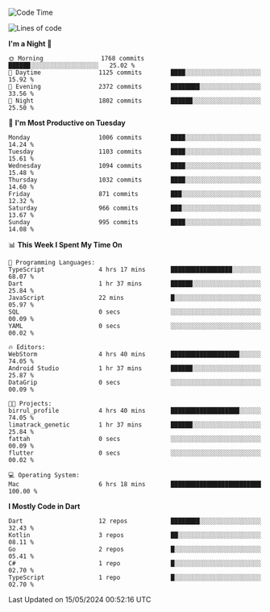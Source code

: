 <!--START_SECTION:waka-->
![Code Time](http://img.shields.io/badge/Code%20Time-513%20hrs%2039%20mins-blue)

![Lines of code](https://img.shields.io/badge/From%20Hello%20World%20I%27ve%20Written-1.9%20million%20lines%20of%20code-blue)

**I'm a Night 🦉** 

```text
🌞 Morning                1768 commits        ██████░░░░░░░░░░░░░░░░░░░   25.02 % 
🌆 Daytime                1125 commits        ████░░░░░░░░░░░░░░░░░░░░░   15.92 % 
🌃 Evening                2372 commits        ████████░░░░░░░░░░░░░░░░░   33.56 % 
🌙 Night                  1802 commits        ██████░░░░░░░░░░░░░░░░░░░   25.50 % 
```
📅 **I'm Most Productive on Tuesday** 

```text
Monday                   1006 commits        ████░░░░░░░░░░░░░░░░░░░░░   14.24 % 
Tuesday                  1103 commits        ████░░░░░░░░░░░░░░░░░░░░░   15.61 % 
Wednesday                1094 commits        ████░░░░░░░░░░░░░░░░░░░░░   15.48 % 
Thursday                 1032 commits        ████░░░░░░░░░░░░░░░░░░░░░   14.60 % 
Friday                   871 commits         ███░░░░░░░░░░░░░░░░░░░░░░   12.32 % 
Saturday                 966 commits         ███░░░░░░░░░░░░░░░░░░░░░░   13.67 % 
Sunday                   995 commits         ████░░░░░░░░░░░░░░░░░░░░░   14.08 % 
```


📊 **This Week I Spent My Time On** 

```text
💬 Programming Languages: 
TypeScript               4 hrs 17 mins       █████████████████░░░░░░░░   68.07 % 
Dart                     1 hr 37 mins        ██████░░░░░░░░░░░░░░░░░░░   25.84 % 
JavaScript               22 mins             █░░░░░░░░░░░░░░░░░░░░░░░░   05.97 % 
SQL                      0 secs              ░░░░░░░░░░░░░░░░░░░░░░░░░   00.09 % 
YAML                     0 secs              ░░░░░░░░░░░░░░░░░░░░░░░░░   00.02 % 

🔥 Editors: 
WebStorm                 4 hrs 40 mins       ███████████████████░░░░░░   74.05 % 
Android Studio           1 hr 37 mins        ██████░░░░░░░░░░░░░░░░░░░   25.87 % 
DataGrip                 0 secs              ░░░░░░░░░░░░░░░░░░░░░░░░░   00.09 % 

🐱‍💻 Projects: 
birrul_profile           4 hrs 40 mins       ███████████████████░░░░░░   74.05 % 
limatrack_genetic        1 hr 37 mins        ██████░░░░░░░░░░░░░░░░░░░   25.84 % 
fattah                   0 secs              ░░░░░░░░░░░░░░░░░░░░░░░░░   00.09 % 
flutter                  0 secs              ░░░░░░░░░░░░░░░░░░░░░░░░░   00.02 % 

💻 Operating System: 
Mac                      6 hrs 18 mins       █████████████████████████   100.00 % 
```

**I Mostly Code in Dart** 

```text
Dart                     12 repos            ████████░░░░░░░░░░░░░░░░░   32.43 % 
Kotlin                   3 repos             ██░░░░░░░░░░░░░░░░░░░░░░░   08.11 % 
Go                       2 repos             █░░░░░░░░░░░░░░░░░░░░░░░░   05.41 % 
C#                       1 repo              █░░░░░░░░░░░░░░░░░░░░░░░░   02.70 % 
TypeScript               1 repo              █░░░░░░░░░░░░░░░░░░░░░░░░   02.70 % 
```




 Last Updated on 15/05/2024 00:52:16 UTC
<!--END_SECTION:waka-->

